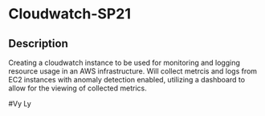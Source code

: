 # Cloudwatch-SP21

## Description

Creating a cloudwatch instance to be used for monitoring and logging resource usage in an AWS infrastructure. Will collect metrcis and logs from EC2 instances with anomaly detection enabled, utilizing a dashboard to allow for the viewing of collected metrics.

#Vy Ly
